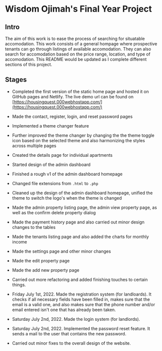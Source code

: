 # Wisdom Ojimah's Final Year Project

## Intro

The aim of this work is to ease the process of searching for situatable accomodation. This work consists of a general hompage where prospective tenants can go through listings of available accomodation. They can also search for accomodation based on the price range, location, and type of accomodation. This README would be updated as I complete different sections of this project.

## Stages

- Completed the first version of the static home page and hosted it on GitHub pages and Netlify. The live demo url can be found on [https://housingquest.000webhostapp.com/](https://housingquest.000webhostapp.com/)

- Made the contact, register, login, and reset password pages

- Implemented a theme changer feature

- Further improved the theme changer by changing the the theme toggle icon based on the selected theme and also harmonizing the styles across multiple pages

- Created the details page for individual apartments

- Started design of the admin dashboard

- Finished a rough v1 of the admin dashboard homepage

- Changed file extensions from ```.html``` to ```.php```

- Cleaned up the design of the admin dashboard homepage, unified the theme to switch the logo's when the theme is changed

- Made the admin property listing page, the admin view property page, as well as the confirm delete property dialog

- Made the payment history page and also carried out minor design changes to the tables

- Made the tenants listing page and also added the charts for monthly income

- Made the settings page and other minor changes

- Made the edit property page

- Made the add new property page

- Carried out more refactoring and added finishing touches to certain things.

- Friday July 1st, 2022. Made the registration system (for landloards). It checks if all necessary fields have been filled in, makes sure that the email is a valid one, and also makes sure that the phone number and/or email entered isn't one that has already been taken.

- Saturday July 2nd, 2022. Made the login system (for landlords).

- Saturday July 2nd, 2022. Implemented the password reset feature. It sends a mail to the user that contains the new password.

- Carried out minor fixes to the overall design of the website.

